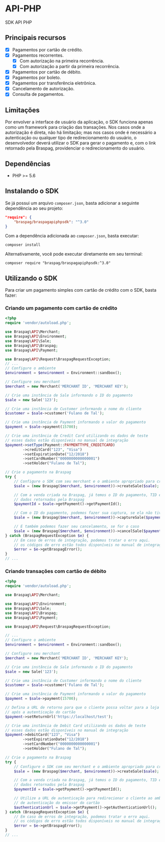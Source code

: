 # API-PHP

SDK API PHP

## Principais recursos

* [x] Pagamentos por cartão de crédito.
* [x] Pagamentos recorrentes.
    * [x] Com autorização na primeira recorrência.
    * [x] Com autorização a partir da primeira recorrência.
* [x] Pagamentos por cartão de débito.
* [x] Pagamentos por boleto.
* [x] Pagamentos por transferência eletrônica.
* [x] Cancelamento de autorização.
* [x] Consulta de pagamentos.

## Limitações

Por envolver a interface de usuário da aplicação, o SDK funciona apenas como um framework para criação das transações. Nos casos onde a autorização é direta, não há limitação; mas nos casos onde é necessário a autenticação ou qualquer tipo de redirecionamento do usuário, o desenvolvedor deverá utilizar o SDK para gerar o pagamento e, com o link retornado pela Braspag, providenciar o redirecionamento do usuário.

## Dependências

* PHP >= 5.6

## Instalando o SDK

Se já possui um arquivo `composer.json`, basta adicionar a seguinte dependência ao seu projeto:

```json
"require": {
    "braspag/braspagapiphpsdk": "^3.0"
}
```

Com a dependência adicionada ao `composer.json`, basta executar:

```
composer install
```

Alternativamente, você pode executar diretamente em seu terminal:

```
composer require "braspag/braspagapiphpsdk:^3.0"
```

## Utilizando o SDK

Para criar um pagamento simples com cartão de crédito com o SDK, basta fazer:

### Criando um pagamento com cartão de crédito

```php
<?php
require 'vendor/autoload.php';

use Braspag\API\Merchant;
use Braspag\API\Environment;
use Braspag\API\Sale;
use Braspag\API\Braspag;
use Braspag\API\Payment;

use Braspag\API\Request\BraspagRequestException;
// ...
// Configure o ambiente
$environment = $environment = Environment::sandbox();

// Configure seu merchant
$merchant = new Merchant('MERCHANT ID', 'MERCHANT KEY');

// Crie uma instância de Sale informando o ID do pagamento
$sale = new Sale('123');

// Crie uma instância de Customer informando o nome do cliente
$customer = $sale->customer('Fulano de Tal');

// Crie uma instância de Payment informando o valor do pagamento
$payment = $sale->payment(15700);

// Crie uma instância de Credit Card utilizando os dados de teste
// esses dados estão disponíveis no manual de integração
$payment->setType(Payment::PAYMENTTYPE_CREDITCARD)
        ->creditCard("123", "Visa")
        ->setExpirationDate("12/2018")
        ->setCardNumber("0000000000000001")
        ->setHolder("Fulano de Tal");

// Crie o pagamento na Braspag
try {
    // Configure o SDK com seu merchant e o ambiente apropriado para criar a venda
    $sale = (new Braspag($merchant, $environment))->createSale($sale);

    // Com a venda criada na Braspag, já temos o ID do pagamento, TID e demais
    // dados retornados pela Braspag
    $paymentId = $sale->getPayment()->getPaymentId();

    // Com o ID do pagamento, podemos fazer sua captura, se ela não tiver sido capturada ainda
    $sale = (new Braspag($merchant, $environment))->captureSale($paymentId, 15700, 0);

    // E também podemos fazer seu cancelamento, se for o caso
    $sale = (new Braspag($merchant, $environment))->cancelSale($paymentId, 15700);
} catch (BraspagRequestException $e) {
    // Em caso de erros de integração, podemos tratar o erro aqui.
    // os códigos de erro estão todos disponíveis no manual de integração.
    $error = $e->getBraspagError();
}
// ...
```

### Criando transações com cartão de débito

```php
<?php
require 'vendor/autoload.php';

use Braspag\API\Merchant;

use Braspag\API\Environment;
use Braspag\API\Sale;
use Braspag\API\Braspag;
use Braspag\API\Payment;

use Braspag\API\Request\BraspagRequestException;

// ...
// Configure o ambiente
$environment = $environment = Environment::sandbox();

// Configure seu merchant
$merchant = new Merchant('MERCHANT ID', 'MERCHANT KEY');

// Crie uma instância de Sale informando o ID do pagamento
$sale = new Sale('123');

// Crie uma instância de Customer informando o nome do cliente
$customer = $sale->customer('Fulano de Tal');

// Crie uma instância de Payment informando o valor do pagamento
$payment = $sale->payment(15700);

// Defina a URL de retorno para que o cliente possa voltar para a loja
// após a autenticação do cartão
$payment->setReturnUrl('https://localhost/test');

// Crie uma instância de Debit Card utilizando os dados de teste
// esses dados estão disponíveis no manual de integração
$payment->debitCard("123", "Visa")
        ->setExpirationDate("12/2018")
        ->setCardNumber("0000000000000001")
        ->setHolder("Fulano de Tal");

// Crie o pagamento na Braspag
try {
    // Configure o SDK com seu merchant e o ambiente apropriado para criar a venda
    $sale = (new Braspag($merchant, $environment))->createSale($sale);

    // Com a venda criada na Braspag, já temos o ID do pagamento, TID e demais
    // dados retornados pela Braspag
    $paymentId = $sale->getPayment()->getPaymentId();

    // Utilize a URL de autenticação para redirecionar o cliente ao ambiente
    // de autenticação do emissor do cartão
    $authenticationUrl = $sale->getPayment()->getAuthenticationUrl();
} catch (BraspagRequestException $e) {
    // Em caso de erros de integração, podemos tratar o erro aqui.
    // os códigos de erro estão todos disponíveis no manual de integração.
    $error = $e->getBraspagError();
}
// ...
```

